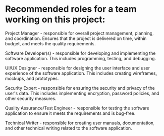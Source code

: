 # Recommended roles for a team working on this project:

Project Manager - responsible for overall project management, planning, and coordination. Ensures that the project is delivered on time, within budget, and meets the quality requirements.

Software Developer(s) - responsible for developing and implementing the software application. This includes programming, testing, and debugging.

UI/UX Designer - responsible for designing the user interface and user experience of the software application. This includes creating wireframes, mockups, and prototypes.

Security Expert - responsible for ensuring the security and privacy of the user's data. This includes implementing encryption, password policies, and other security measures.

Quality Assurance/Test Engineer - responsible for testing the software application to ensure it meets the requirements and is bug-free.

Technical Writer - responsible for creating user manuals, documentation, and other technical writing related to the software application.
